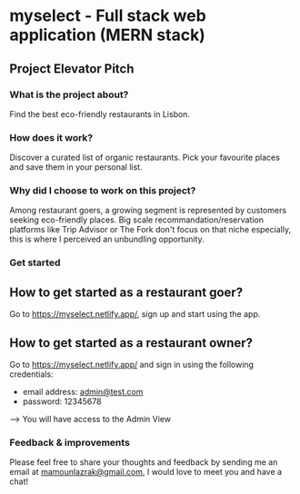 # myselect - Full stack web application (MERN stack)

## Project Elevator Pitch

### What is the project about? 

Find the best eco-friendly restaurants in Lisbon.

### How does it work? 

Discover a curated list of organic restaurants. Pick your favourite places and save them in your personal list.

### Why did I choose to work on this project? 

Among restaurant goers, a growing segment is represented by customers seeking eco-friendly places. 
Big scale recommandation/reservation platforms like Trip Advisor or The Fork don't focus on that niche especially, this is where I perceived an unbundling opportunity. 

### Get started

## How to get started as a restaurant goer? 

Go to https://myselect.netlify.app/, sign up and start using the app.

## How to get started as a restaurant owner? 

Go to https://myselect.netlify.app/ and sign in using the following credentials: 
- email address: admin@test.com
- password: 12345678

--> You will have access to the Admin View

### Feedback & improvements

Please feel free to share your thoughts and feedback by sending me an email at mamounlazrak@gmail.com, I would love to meet you and have a chat! 
